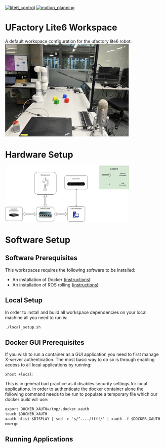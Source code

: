 [![lite6_control](https://github.com/ipab-rad/lite6_ws/actions/workflows/control.yaml/badge.svg)](https://github.com/ipab-rad/lite6_ws/blob/rolling/.github/workflows/control.yaml) [![motion_planning](https://github.com/ipab-rad/lite6_ws/actions/workflows/motion_planning.yaml/badge.svg)](https://github.com/ipab-rad/lite6_ws/blob/rolling/.github/workflows/motion_planning.yaml)
# UFactory Lite6 Workspace
A default workspace configuration for the ufactory lite6 robot.
<img src="./assets/workspace.jpg" width="400" />

# Hardware Setup
<img src="./assets/ufactory.png" width="400" />

# Software Setup

## Software Prerequisites
This workspaces requires the following software to be installed:

* An installation of Docker ([instructions](https://docs.docker.com/engine/install/ubuntu/))
* An installation of ROS rolling ([instructions](https://docs.ros.org/en/rolling/Installation.html))

## Local Setup
In order to install and build all workspace dependencies on your local machine all you need to run is:

```bash
./local_setup.sh
```

## Docker GUI Prerequisites
If you wish to run a container as a GUI application you need to first manage X-server authentication. The most basic way to do so is through enabling access to all local applications by running: 

```
xhost +local:
```

This is in general bad practice as it disables security settings for local applications. In order to authenticate the docker container alone the following command needs to be run to populate a temporary file which our docker build will use:

```
export DOCKER_XAUTH=/tmp/.docker.xauth
touch $DOCKER_XAUTH
xauth nlist $DISPLAY | sed -e 's/^..../ffff/' | xauth -f $DOCKER_XAUTH nmerge -
```

## Running Applications
